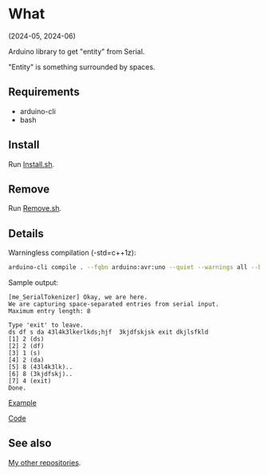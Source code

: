 # What

(2024-05, 2024-06)

Arduino library to get "entity" from Serial.

"Entity" is something surrounded by spaces.

## Requirements

  * arduino-cli
  * bash


## Install

Run [Install.sh](Install.sh).


## Remove

Run [Remove.sh](Remove.sh).


## Details

Warningless compilation (-std=c++1z):

```bash
arduino-cli compile . --fqbn arduino:avr:uno --quiet --warnings all --build-property compiler.cpp.extra_flags="-std=c++1z"
```

Sample output:

```
[me_SerialTokenizer] Okay, we are here.
We are capturing space-separated entries from serial input.
Maximum entry length: 8

Type 'exit' to leave.
ds df s da 43l4k3lkerlkds;hjf  3kjdfskjsk exit dkjlsfkld
[1] 2 (ds)
[2] 2 (df)
[3] 1 (s)
[4] 2 (da)
[5] 8 (43l4k3lk)..
[6] 8 (3kjdfskj)..
[7] 4 (exit)
Done.
```

[Example](examples/me_SerialTokenizer/me_SerialTokenizer.ino)

[Code](src/me_SerialTokenizer.cpp)


## See also

[My other repositories](https://github.com/martin-eden/contents).
